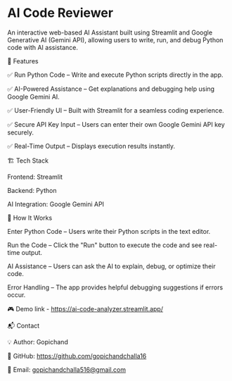# AI Code Reviewer

An interactive web-based AI Assistant built using Streamlit and Google Generative AI (Gemini API), allowing users to write, run, and debug Python code with AI assistance.

🚀 Features

✅ Run Python Code – Write and execute Python scripts directly in the app.

✅ AI-Powered Assistance – Get explanations and debugging help using Google Gemini AI.

✅ User-Friendly UI – Built with Streamlit for a seamless coding experience.

✅ Secure API Key Input – Users can enter their own Google Gemini API key securely.

✅ Real-Time Output – Displays execution results instantly.


🏗️ Tech Stack

Frontend: Streamlit

Backend: Python

AI Integration: Google Gemini API


🎯 How It Works

Enter Python Code – Users write their Python scripts in the text editor.

Run the Code – Click the "Run" button to execute the code and see real-time output.

AI Assistance – Users can ask the AI to explain, debug, or optimize their code.

Error Handling – The app provides helpful debugging suggestions if errors occur.


🎮 Demo link - https://ai-code-analyzer.streamlit.app/ 


📬 Contact

💡 Author: Gopichand

🔗 GitHub: https://github.com/gopichandchalla16

📧 Email: gopichandchalla516@gmail.com






